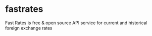 # fastrates
Fast Rates is free &amp; open source API service for current and historical foreign exchange rates
